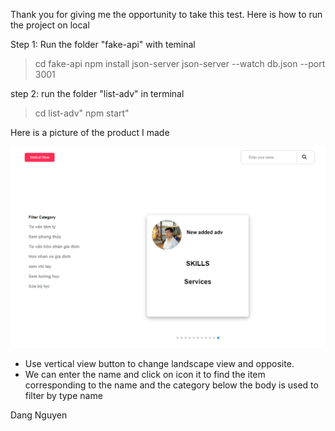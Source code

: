 Thank you for giving me the opportunity to take this test.
Here is how to run the project on local

Step 1: Run the folder "fake-api" with teminal

> cd fake-api
> npm install json-server
> json-server --watch db.json --port 3001

step 2: run the folder "list-adv" in terminal

> cd list-adv"
> npm start"

Here is a picture of the product I made

![](./photo.png)

- Use vertical view button to change landscape view and opposite.
- We can enter the name and click on icon it to find the item corresponding to the name and the category below the body is used to filter by type name

Dang Nguyen
